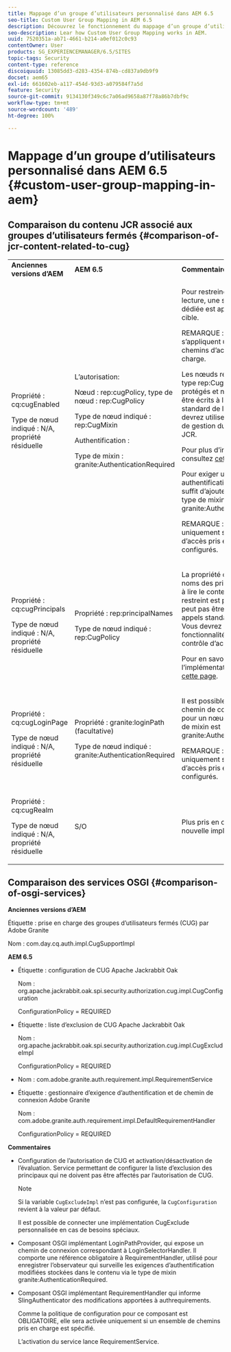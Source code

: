 ```yaml
---
title: Mappage d’un groupe d’utilisateurs personnalisé dans AEM 6.5
seo-title: Custom User Group Mapping in AEM 6.5
description: Découvrez le fonctionnement du mappage d’un groupe d’utilisateurs personnalisé dans AEM.
seo-description: Lear how Custom User Group Mapping works in AEM.
uuid: 7520351a-ab71-4661-b214-a0ef012c0c93
contentOwner: User
products: SG_EXPERIENCEMANAGER/6.5/SITES
topic-tags: Security
content-type: reference
discoiquuid: 13085dd3-d283-4354-874b-cd837a9db9f9
docset: aem65
exl-id: 661602eb-a117-454d-93d3-a079584f7a5d
feature: Security
source-git-commit: 9134130f349c6c7a06ad9658a87f78a86b7dbf9c
workflow-type: tm+mt
source-wordcount: '489'
ht-degree: 100%

---
```


# Mappage d’un groupe d’utilisateurs personnalisé dans AEM 6.5 {#custom-user-group-mapping-in-aem}

## Comparaison du contenu JCR associé aux groupes d’utilisateurs fermés {#comparison-of-jcr-content-related-to-cug}

<table>
 <tbody>
  <tr>
   <td><strong>Anciennes versions d’AEM</strong></td>
   <td><strong>AEM 6.5</strong></td>
   <td><strong>Commentaires</strong></td>
  </tr>
  <tr>
   <td><p>Propriété : cq:cugEnabled</p> <p>Type de nœud indiqué : N/A, propriété résiduelle</p> </td>
   <td><p>L’autorisation:</p> <p>Nœud : rep:cugPolicy, type de nœud : rep:CugPolicy</p> <p>Type de nœud indiqué : rep:CugMixin</p> <p> </p> <p> </p> <p> </p> Authentification :</p> <p>Type de mixin : granite:AuthenticationRequired</p> </td>
   <td><p>Pour restreindre l’accès en lecture, une stratégie de CUG dédiée est appliquée au nœud cible.</p> <p>REMARQUE : les stratégies s’appliquent uniquement aux chemins d’accès pris en charge.</p> <p>Les nœuds rep:cugPolicy de type rep:CugPolicy sont protégés et ne peuvent pas être écrits à l’aide des appels standard de l’API JCR. Vous devrez utiliser la fonctionnalité de gestion du contrôle d’accès JCR.</p> <p>Pour plus d’informations, consultez <a href="https://jackrabbit.apache.org/oak/docs/security/authorization/cug.html">cette page</a>.</p> <p>Pour exiger une authentification sur un nœud, il suffit d’ajouter le granite du type de mixin : granite:AuthenticationRequired.</p> <p>REMARQUE : valable uniquement sous les chemins d’accès pris en charge qui sont configurés.</p> </td>
  </tr>
  <tr>
   <td><p>Propriété : cq:cugPrincipals</p> <p>Type de nœud indiqué : N/A, propriété résiduelle</p> </td>
   <td><p>Propriété : rep:principalNames</p> <p>Type de nœud indiqué : rep:CugPolicy</p> </td>
   <td><p>La propriété contenant les noms des principaux autorisés à lire le contenu sous le CUG restreint est protégée et ne peut pas être écrite à l’aide des appels standard de l’API JCR. Vous devrez utiliser la fonctionnalité de gestion du contrôle d’accès JCR.</p> <p>Pour en savoir plus sur l’implémentation, consultez <a href="https://svn.apache.org/repos/asf/jackrabbit/trunk/jackrabbitapi/src/main/java/org/apache/jackrabbit/api/security/authorization/PrincipalSetPolicy.java">cette page</a>.</p> </td>
  </tr>
  <tr>
   <td><p>Propriété : cq:cugLoginPage</p> <p>Type de nœud indiqué : N/A, propriété résiduelle</p> </td>
   <td><p>Propriété : granite:loginPath (facultative)</p> <p>Type de nœud indiqué : granite:AuthenticationRequired</p> </td>
   <td><p>Il est possible de définir un chemin de connexion alternatif pour un nœud JCR dont le type de mixin est granite:AuthenticationRequired.</p> <p>REMARQUE : valable uniquement sous les chemins d’accès pris en charge qui sont configurés.</p> </td>
  </tr>
  <tr>
   <td><p>Propriété : cq:cugRealm</p> <p>Type de nœud indiqué : N/A, propriété résiduelle</p> </td>
   <td>S/O</td>
   <td>Plus pris en charge depuis la nouvelle implémentation.</td>
  </tr>
 </tbody>
</table>

## Comparaison des services OSGI {#comparison-of-osgi-services}

**Anciennes versions d’AEM**

Étiquette : prise en charge des groupes d’utilisateurs fermés (CUG) par Adobe Granite

Nom : com.day.cq.auth.impl.CugSupportImpl

**AEM 6.5**

* Étiquette : configuration de CUG Apache Jackrabbit Oak

   Nom : org.apache.jackrabbit.oak.spi.security.authorization.cug.impl.CugConfiguration

   ConfigurationPolicy = REQUIRED

* Étiquette : liste d’exclusion de CUG Apache Jackrabbit Oak

   Nom : org.apache.jackrabbit.oak.spi.security.authorization.cug.impl.CugExcludeImpl

   ConfigurationPolicy = REQUIRED

* Nom : com.adobe.granite.auth.requirement.impl.RequirementService
* Étiquette : gestionnaire d’exigence d’authentification et de chemin de connexion Adobe Granite

   Nom : com.adobe.granite.auth.requirement.impl.DefaultRequirementHandler

   ConfigurationPolicy = REQUIRED

**Commentaires**

* Configuration de l’autorisation de CUG et activation/désactivation de l’évaluation.
Service permettant de configurer la liste d’exclusion des principaux qui ne doivent pas être affectés par l’autorisation de CUG.

   >[!NOTE]
   > 
   >Si la variable `CugExcludeImpl` n’est pas configurée, la `CugConfiguration` revient à la valeur par défaut.

   Il est possible de connecter une implémentation CugExclude personnalisée en cas de besoins spéciaux.

* Composant OSGI implémentant LoginPathProvider, qui expose un chemin de connexion correspondant à LoginSelectorHandler. Il comporte une référence obligatoire à RequirementHandler, utilisé pour enregistrer l’observateur qui surveille les exigences d’authentification modifiées stockées dans le contenu via le type de mixin granite:AuthenticationRequired.
* Composant OSGI implémentant RequirementHandler qui informe SlingAuthenticator des modifications apportées à authrequirements.

   Comme la politique de configuration pour ce composant est OBLIGATOIRE, elle sera activée uniquement si un ensemble de chemins pris en charge est spécifié.

   L’activation du service lance RequirementService.

<!-- nested tables not supported - text above is the table>
<table>
 <tbody>
  <tr>
   <td><strong>Older AEM Versions</strong></td>
   <td><strong>AEM 6.5</strong></td>
   <td><strong>Comments</strong></td>
  </tr>
  <tr>
   <td><p>Label: Adobe Granite Closed User Group (CUG) Support</p> <p>Name: com.day.cq.auth.impl.CugSupportImpl</p> </td>
   <td><p>Label: Apache Jackrabbit Oak CUG Configuration</p> <p>Name: org.apache.jackrabbit.oak.spi.security.authorization.cug.impl.CugConfiguration</p> <p>ConfigurationPolicy = REQUIRED</p> </td>
    <td><p>Label: Apache Jackrabbit Oak CUG Exclude List</p> <p>Name: org.apache.jackrabbit.oak.spi.security.authorization.cug.impl.CugExcludeImpl</p> <p>ConfigurationPolicy = REQUIRED</p> <p> </p> <p> </p> <p> </p> <p> </p> </td>
      </tr>
      <tr>
       <td>Name: com.adobe.granite.auth.requirement.impl.RequirementService</td>
      </tr>
      <tr>
       <td><p>Label: Adobe Granite Authentication Requirement and Login Path Handler</p> <p>Name: com.adobe.granite.auth.requirement.impl.DefaultRequirementHandler</p> <p>ConfigurationPolicy = REQUIRED</p> </td>
      </tr>
     </tbody>
    </table> </td>
   <td>
     <tbody>
      <tr>
       <td>Configuration of the CUG authorization and enable/disable the evaluation.</td>
      </tr>
      <tr>
       <td><p>Service to configure exclusion list of principals which should not be affected by the CUG authorization.</p> <p>NOTE: If the CugExcludeImpl is not configured, the CugConfiguration will fall back to the default.</p> <p>It is possible to plug a custom CugExclude implementation in case of special needs.</p> </td>
      </tr>
      <tr>
       <td>OSGi component implementing LoginPathProvider that exposes a matching login path to the LoginSelectorHandler. It has a mandatory reference to a RequirementHandler which is used to register the observer that listens to changed auth requirements stored in the content by the means of the granite:AuthenticationRequired mixin type. </td>
      </tr>
      <tr>
       <td><p>OSGi component implementing RequirementHandler that notifies the SlingAuthenticator about changes to authrequirements.</p> <p>As configuration policy for this component is REQUIRE it will only be activated if a set of supported paths is specified.</p> <p>Enabling the service will launch the RequirementService.</p> </td>
      </tr>
     </tbody>
     </td>
  </tr>
  <tr>
   <td> </td>
   <td> </td>
   <td> </td>
  </tr>
  <tr>
   <td> </td>
   <td> </td>
   <td> </td>
  </tr>
  <tr>
   <td> </td>
   <td> </td>
   <td> </td>
  </tr>
 </tbody>
</table>
-->
